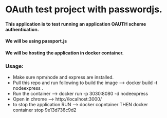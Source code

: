 # OAuth test project with passwordjs.

#### This application is to test running an application OAUTH scheme authentication.
#### We will be using passport.js
#### We will be hosting the application in docker container.

### Usage:
- Make sure npm/node and express are installed.
- Pull this repo and run following to build the image --> docker build -t nodeexpress .
- Run the container --> docker run -p 3030:8080 -d nodeexpress
- Open in  chrome --> http://localhost:3000/
- to stop the application RUN --> docker copntainer THEN docker container stop 9e13d736c9d2
